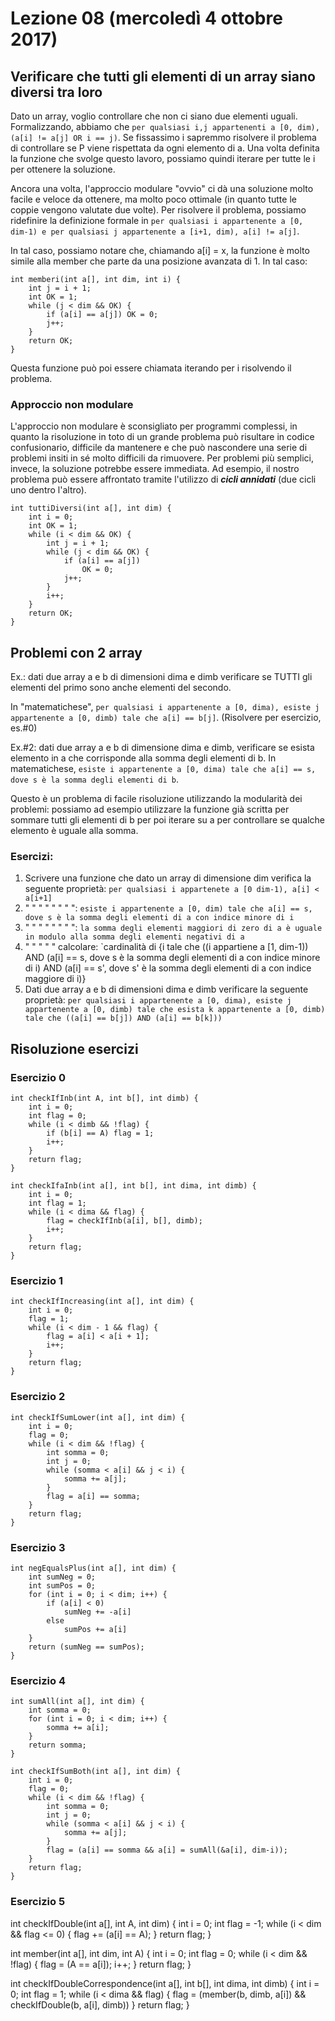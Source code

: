 # Lezione 08 (mercoledì 4 ottobre 2017)

## Verificare che tutti gli elementi di un array siano diversi tra loro
Dato un array, voglio controllare che non ci siano due elementi uguali. Formalizzando, abbiamo che `per qualsiasi i,j appartenenti a [0, dim), (a[i] != a[j] OR i == j)`. Se fissassimo i sapremmo risolvere il problema di controllare se P viene rispettata da ogni elemento di a. Una volta definita la funzione che svolge questo lavoro, possiamo quindi iterare per tutte le i per ottenere la soluzione.

Ancora una volta, l'approccio modulare "ovvio" ci dà una soluzione molto facile e veloce da ottenere, ma molto poco ottimale (in quanto tutte le coppie vengono valutate due volte). Per risolvere il problema, possiamo ridefinire la definizione formale in `per qualsiasi i appartenente a [0, dim-1) e per qualsiasi j appartenente a [i+1, dim), a[i] != a[j]`.

In tal caso, possiamo notare che, chiamando a[i] = x, la funzione è molto simile alla member che parte da una posizione avanzata di 1. In tal caso:
```
int memberi(int a[], int dim, int i) {
    int j = i + 1;
    int OK = 1;
    while (j < dim && OK) {
        if (a[i] == a[j]) OK = 0;
        j++;
    }
    return OK;
}
```

Questa funzione può poi essere chiamata iterando per i risolvendo il problema.

### Approccio non modulare
L'approccio non modulare è sconsigliato per programmi complessi, in quanto la risoluzione in toto di un grande problema può risultare in codice confusionario, difficile da mantenere e che può nascondere una serie di problemi insiti in sé molto difficili da rimuovere. Per problemi più semplici, invece, la soluzione potrebbe essere immediata. Ad esempio, il nostro problema può essere affrontato tramite l'utilizzo di ***cicli annidati*** (due cicli uno dentro l'altro).
```
int tuttiDiversi(int a[], int dim) {
    int i = 0;
    int OK = 1;
    while (i < dim && OK) {
        int j = i + 1;
        while (j < dim && OK) {
            if (a[i] == a[j])
                OK = 0;
            j++;
        }
        i++;
    }
    return OK;
}
```

## Problemi con 2 array
Ex.: dati due array a e b di dimensioni dima e dimb verificare se TUTTI gli elementi del primo sono anche elementi del secondo.

In "matematichese", `per qualsiasi i appartenente a [0, dima), esiste j appartenente a [0, dimb) tale che a[i] == b[j]`. (Risolvere per esercizio, es.#0)

Ex.#2: dati due array a e b di dimensione dima e dimb, verificare se esista elemento in a che corrisponde alla somma degli elementi di b. In matematichese, `esiste i appartenente a [0, dima) tale che a[i] == s, dove s è la somma degli elementi di b`.

Questo è un problema di facile risoluzione utilizzando la modularità dei problemi: possiamo ad esempio utilizzare la funzione già scritta per sommare tutti gli elementi di b per poi iterare su a per controllare se qualche elemento è uguale alla somma.


### Esercizi:
1. Scrivere una funzione che dato un array di dimensione dim verifica la seguente proprietà: `per qualsiasi i appartenete a [0 dim-1), a[i] < a[i+1]`
2. " " " " " " " ": `esiste i appartenente a [0, dim) tale che a[i] == s, dove s è la somma degli elementi di a con indice minore di i`
3. " " " " " " " ": `la somma degli elementi maggiori di zero di a è uguale in modulo alla somma degli elementi negativi di a`
4. " " " " " calcolare: `cardinalità di {i tale che ((i appartiene a [1, dim-1)) AND (a[i] == s, dove s è la somma degli elementi di a con indice minore di i) AND (a[i] == s', dove s' è la somma degli elementi di a con indice maggiore di i)}
5. Dati due array a e b di dimensioni dima e dimb verificare la seguente proprietà: `per qualsiasi i appartenente a [0, dima), esiste j appartenente a [0, dimb) tale che esista k appartenente a [0, dimb) tale che ((a[i] == b[j]) AND (a[i] == b[k]))`

## Risoluzione esercizi
### Esercizio 0
```
int checkIfInb(int A, int b[], int dimb) {
    int i = 0;
    int flag = 0;
    while (i < dimb && !flag) {
        if (b[i] == A) flag = 1;
        i++;
    }
    return flag;
}

int checkIfaInb(int a[], int b[], int dima, int dimb) {
    int i = 0;
    int flag = 1;
    while (i < dima && flag) {
        flag = checkIfInb(a[i], b[], dimb);
        i++;
    }
    return flag;
}
```

### Esercizio 1
```
int checkIfIncreasing(int a[], int dim) {
    int i = 0;
    flag = 1;
    while (i < dim - 1 && flag) {
        flag = a[i] < a[i + 1];
        i++;
    }
    return flag;
}
```

### Esercizio 2
```
int checkIfSumLower(int a[], int dim) {
    int i = 0;
    flag = 0;
    while (i < dim && !flag) {
        int somma = 0;
        int j = 0;
        while (somma < a[i] && j < i) {
            somma += a[j];
        }
        flag = a[i] == somma;
    }
    return flag;
}
```

### Esercizio 3
```
int negEqualsPlus(int a[], int dim) {
    int sumNeg = 0;
    int sumPos = 0;
    for (int i = 0; i < dim; i++) {
        if (a[i] < 0)
            sumNeg += -a[i]
        else
            sumPos += a[i]
    }
    return (sumNeg == sumPos);
}
```

### Esercizio 4
```
int sumAll(int a[], int dim) {
    int somma = 0;
    for (int i = 0; i < dim; i++) {
        somma += a[i];
    }
    return somma;
}

int checkIfSumBoth(int a[], int dim) {
    int i = 0;
    flag = 0;
    while (i < dim && !flag) {
        int somma = 0;
        int j = 0;
        while (somma < a[i] && j < i) {
            somma += a[j];
        }
        flag = (a[i] == somma && a[i] = sumAll(&a[i], dim-i));
    }
    return flag;
}
```

### Esercizio 5
int checkIfDouble(int a[], int A, int dim) {
    int i = 0;
    int flag = -1;
    while (i < dim && flag <= 0) {
        flag += (a[i] == A);
    }
    return flag;
}

int member(int a[], int dim, int A) {
    int i = 0;
    int flag = 0;
    while (i < dim && !flag) {
        flag = (A == a[i]);
        i++;
    }
    return flag;
}

int checkIfDoubleCorrespondence(int a[], int b[], int dima, int dimb) {
    int i = 0;
    int flag = 1;
    while (i < dima && flag) {
        flag = (member(b, dimb, a[i]) &&
                checkIfDouble(b, a[i], dimb)) 
    }
    return flag;
}